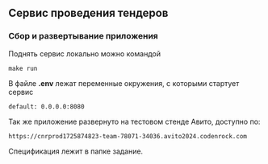 ## Сервис проведения тендеров

### Сбор и развертывание приложения
Поднять сервис локально можно командой
```
make run
```

В файле **.env** лежат переменные окружения, с которыми стартует сервис 

`default: 0.0.0.0:8080`

Так же приложение развернуто на тестовом стенде Авито, доступно по:
```
https://cnrprod1725874823-team-78071-34036.avito2024.codenrock.com
```

Спецификация лежит в папке задание.